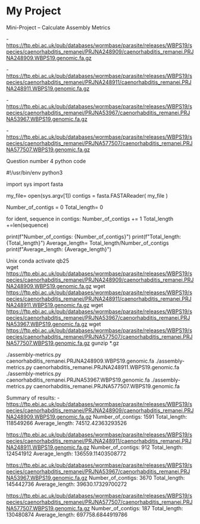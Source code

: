 # My Project
Mini-Project – Calculate Assembly Metrics

-https://ftp.ebi.ac.uk/pub/databases/wormbase/parasite/releases/WBPS19/species/caenorhabditis_remanei/PRJNA248909/caenorhabditis_remanei.PRJNA248909.WBPS19.genomic.fa.gz

-https://ftp.ebi.ac.uk/pub/databases/wormbase/parasite/releases/WBPS19/species/caenorhabditis_remanei/PRJNA248911/caenorhabditis_remanei.PRJNA248911.WBPS19.genomic.fa.gz

-https://ftp.ebi.ac.uk/pub/databases/wormbase/parasite/releases/WBPS19/species/caenorhabditis_remanei/PRJNA53967/caenorhabditis_remanei.PRJNA53967.WBPS19.genomic.fa.gz

-https://ftp.ebi.ac.uk/pub/databases/wormbase/parasite/releases/WBPS19/species/caenorhabditis_remanei/PRJNA577507/caenorhabditis_remanei.PRJNA577507.WBPS19.genomic.fa.gz



Question number 4 python code

#!/usr/bin/env python3

import sys
import fasta

my_file= open(sys.argv[1])
contigs = fasta.FASTAReader( my_file )

Number_of_contigs = 0
Total_length= 0

for  ident, sequence in contigs:
    Number_of_contigs += 1
    Total_length +=len(sequence)


print(f"Number_of_contigs: {Number_of_contigs}")
print(f"Total_length: {Total_length}")
Average_length= Total_length/Number_of_contigs
print(f"Average_length: {Average_length}")

Unix 
conda activate qb25     
wget https://ftp.ebi.ac.uk/pub/databases/wormbase/parasite/releases/WBPS19/species/caenorhabditis_remanei/PRJNA248909/caenorhabditis_remanei.PRJNA248909.WBPS19.genomic.fa.gz
wget https://ftp.ebi.ac.uk/pub/databases/wormbase/parasite/releases/WBPS19/species/caenorhabditis_remanei/PRJNA248911/caenorhabditis_remanei.PRJNA248911.WBPS19.genomic.fa.gz
wget https://ftp.ebi.ac.uk/pub/databases/wormbase/parasite/releases/WBPS19/species/caenorhabditis_remanei/PRJNA53967/caenorhabditis_remanei.PRJNA53967.WBPS19.genomic.fa.gz
wget https://ftp.ebi.ac.uk/pub/databases/wormbase/parasite/releases/WBPS19/species/caenorhabditis_remanei/PRJNA577507/caenorhabditis_remanei.PRJNA577507.WBPS19.genomic.fa.gz
gunzip *.gz

./assembly-metrics.py caenorhabditis_remanei.PRJNA248909.WBPS19.genomic.fa 
./assembly-metrics.py caenorhabditis_remanei.PRJNA248911.WBPS19.genomic.fa   
./assembly-metrics.py caenorhabditis_remanei.PRJNA53967.WBPS19.genomic.fa 
./assembly-metrics.py caenorhabditis_remanei.PRJNA577507.WBPS19.genomic.fa 

Summary of results:
-https://ftp.ebi.ac.uk/pub/databases/wormbase/parasite/releases/WBPS19/species/caenorhabditis_remanei/PRJNA248909/caenorhabditis_remanei.PRJNA248909.WBPS19.genomic.fa.gz
Number_of_contigs: 1591
Total_length: 118549266
Average_length: 74512.42363293526

https://ftp.ebi.ac.uk/pub/databases/wormbase/parasite/releases/WBPS19/species/caenorhabditis_remanei/PRJNA248911/caenorhabditis_remanei.PRJNA248911.WBPS19.genomic.fa.gz
Number_of_contigs: 912
Total_length: 124541912
Average_length: 136559.11403508772

https://ftp.ebi.ac.uk/pub/databases/wormbase/parasite/releases/WBPS19/species/caenorhabditis_remanei/PRJNA53967/caenorhabditis_remanei.PRJNA53967.WBPS19.genomic.fa.gz
Number_of_contigs: 3670
Total_length: 145442736
Average_length: 39630.17329700272

https://ftp.ebi.ac.uk/pub/databases/wormbase/parasite/releases/WBPS19/species/caenorhabditis_remanei/PRJNA577507/caenorhabditis_remanei.PRJNA577507.WBPS19.genomic.fa.gz
Number_of_contigs: 187
Total_length: 130480874
Average_length: 697758.6844919786